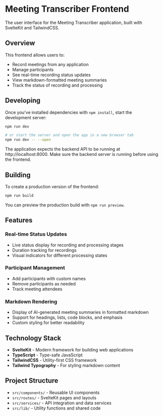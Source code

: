 # Meeting Transcriber Frontend

The user interface for the Meeting Transcriber application, built with SvelteKit and TailwindCSS.

## Overview

This frontend allows users to:
- Record meetings from any application
- Manage participants
- See real-time recording status updates
- View markdown-formatted meeting summaries
- Track the status of recording and processing

## Developing

Once you've installed dependencies with `npm install`, start the development server:

```bash
npm run dev

# or start the server and open the app in a new browser tab
npm run dev -- --open
```

The application expects the backend API to be running at http://localhost:8000. Make sure the backend server is running before using the frontend.

## Building

To create a production version of the frontend:

```bash
npm run build
```

You can preview the production build with `npm run preview`.

## Features

### Real-time Status Updates
- Live status display for recording and processing stages
- Duration tracking for recordings
- Visual indicators for different processing states

### Participant Management
- Add participants with custom names
- Remove participants as needed
- Track meeting attendees

### Markdown Rendering
- Display of AI-generated meeting summaries in formatted markdown
- Support for headings, lists, code blocks, and emphasis
- Custom styling for better readability

## Technology Stack

- **SvelteKit** - Modern framework for building web applications
- **TypeScript** - Type-safe JavaScript
- **TailwindCSS** - Utility-first CSS framework
- **Tailwind Typography** - For styling markdown content

## Project Structure

- `src/components/` - Reusable UI components
- `src/routes/` - SvelteKit pages and layouts
- `src/services/` - API integration and data services
- `src/lib/` - Utility functions and shared code
